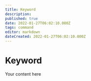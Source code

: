 ```yaml
---
title: Keyword
description: 
published: true
date: 2022-01-27T06:02:10.000Z
tags: command
editor: markdown
dateCreated: 2022-01-27T06:02:10.000Z
---
```


# Keyword
Your content here